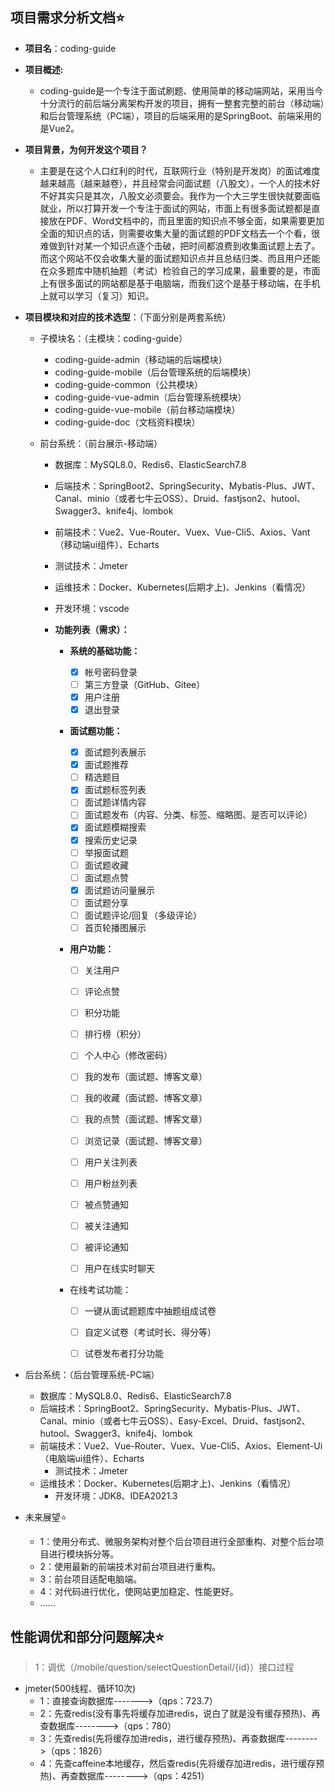 

## 项目需求分析文档⭐

- **项目名**：coding-guide

- **项目概述:**

    - coding-guide是一个专注于面试刷题、使用简单的移动端网站，采用当今十分流行的前后端分离架构开发的项目，拥有一整套完整的前台（移动端）和后台管理系统（PC端），项目的后端采用的是SpringBoot、前端采用的是Vue2。

- **项目背景，为何开发这个项目？**

    - 主要是在这个人口红利的时代，互联网行业（特别是开发岗）的面试难度越来越高（越来越卷），并且经常会问面试题（八股文），一个人的技术好不好其实只是其次，八股文必须要会。我作为一个大三学生很快就要面临就业，所以打算开发一个专注于面试的网站，市面上有很多面试题都是直接放在PDF、Word文档中的，而且里面的知识点不够全面，如果需要更加全面的知识点的话，则需要收集大量的面试题的PDF文档去一个个看，很难做到针对某一个知识点逐个击破，把时间都浪费到收集面试题上去了。而这个网站不仅会收集大量的面试题知识点并且总结归类、而且用户还能在众多题库中随机抽题（考试）检验自己的学习成果，最重要的是，市面上有很多面试的网站都是基于电脑端，而我们这个是基于移动端，在手机上就可以学习（复习）知识。

- **项目模块和对应的技术选型**：（下面分别是两套系统）

    - 子模块名：（主模块：coding-guide）

        - coding-guide-admin（移动端的后端模块）
        - coding-guide-mobile（后台管理系统的后端模块）
        - coding-guide-common（公共模块）
        - coding-guide-vue-admin（后台管理系统模块）
        - coding-guide-vue-mobile（前台移动端模块）
        - coding-guide-doc（文档资料模块）

    - 前台系统：（前台展示-移动端）

        - 数据库：MySQL8.0、Redis6、ElasticSearch7.8

        - 后端技术：SpringBoot2、SpringSecurity、Mybatis-Plus、JWT、Canal、minio（或者七牛云OSS）、Druid、fastjson2、hutool、Swagger3、knife4j、lombok

        - 前端技术：Vue2、Vue-Router、Vuex、Vue-Cli5、Axios、Vant（移动端ui组件）、Echarts

        - 测试技术：Jmeter

        - 运维技术：Docker、Kubernetes(后期才上)、Jenkins（看情况）

        - 开发环境：vscode

        - **功能列表（需求）：**

            - **系统的基础功能：**

                - [X] 帐号密码登录
                - [ ] 第三方登录（GitHub、Gitee）
                - [X] 用户注册
                - [X] 退出登录

            - **面试题功能：**

                - [X] 面试题列表展示
                - [X] 面试题推荐
                - [ ] 精选题目
                - [X] 面试题标签列表
                - [ ] 面试题详情内容
                - [ ] 面试题发布（内容、分类、标签、缩略图、是否可以评论）
                - [X] 面试题模糊搜索
                - [X] 搜索历史记录
                - [ ] 举报面试题
                - [ ] 面试题收藏
                - [ ] 面试题点赞
                - [X] 面试题访问量展示
                - [ ] 面试题分享
                - [ ] 面试题评论/回复（多级评论）
                - [ ] 首页轮播图展示

            - **用户功能：**

                - [ ] 关注用户

                - [ ] 评论点赞
                - [ ] 积分功能
                - [ ] 排行榜（积分）

                - [ ] 个人中心（修改密码）

                - [ ] 我的发布（面试题、博客文章）

                - [ ] 我的收藏（面试题、博客文章）

                - [ ] 我的点赞（面试题、博客文章）

                - [ ] 浏览记录（面试题、博客文章）

                - [ ] 用户关注列表

                - [ ] 用户粉丝列表

                - [ ] 被点赞通知

                - [ ] 被关注通知

                - [ ] 被评论通知

                - [ ] 用户在线实时聊天

            - 在线考试功能：

                - [ ] 一键从面试题题库中抽题组成试卷
                - [ ] 自定义试卷（考试时长、得分等）
                - [ ] 试卷发布者打分功能



- 后台系统：（后台管理系统-PC端）

    - 数据库：MySQL8.0、Redis6、ElasticSearch7.8
    - 后端技术：SpringBoot2、SpringSecurity、Mybatis-Plus、JWT、Canal、minio（或者七牛云OSS）、Easy-Excel、Druid、fastjson2、hutool、Swagger3、knife4j、lombok
    - 前端技术：Vue2、Vue-Router、Vuex、Vue-Cli5、Axios、Element-Ui（电脑端ui组件）、Echarts
        - 测试技术：Jmeter
    - 运维技术：Docker、Kubernetes(后期才上)、Jenkins（看情况）
        - 开发环境：JDK8、IDEA2021.3
        
- 未来展望⭐
    - 1：使用分布式、微服务架构对整个后台项目进行全部重构、对整个后台项目进行模块拆分等。
    - 2：使用最新的前端技术对前台项目进行重构。
    - 3：前台项目适配电脑端。
    - 4：对代码进行优化，使网站更加稳定、性能更好。
    - ......

## 性能调优和部分问题解决⭐

> 1：调优（/mobile/question/selectQuestionDetail/{id}）接口过程
* jmeter(500线程、循环10次)
    * 1：直接查询数据库------->（qps：723.7）
    * 2：先查redis(没有事先将缓存加进redis，说白了就是没有缓存预热)、再查数据库-------->（qps：780）
    * 3：先查redis(先将缓存加进redis，进行缓存预热)、再查数据库-------->（qps：1826）
    * 4：先查caffeine本地缓存，然后查redis(先将缓存加进redis，进行缓存预热)、再查数据库-------->（qps：4251）










